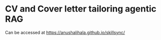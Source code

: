 # CV and Cover letter tailoring agentic RAG

Can be accessed at https://anushalihala.github.io/skillsync/
